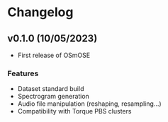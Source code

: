 # Changelog

<!--next-version-placeholder-->

## v0.1.0 (10/05/2023)

- First release of OSmOSE

### Features

- Dataset standard build
- Spectrogram generation
- Audio file manipulation (reshaping, resampling...)
- Compatibility with Torque PBS clusters